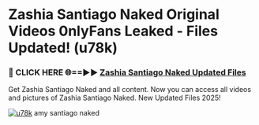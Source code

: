 # Zashia Santiago Naked Original Videos 0nlyFans Leaked - Files Updated! (u78k)

<h3>🔴 CLICK HERE 🌐==►► <a href="https://tinyurl.com/yckcrads" rel="nofollow">Zashia Santiago Naked Updated Files</a></h3>

Get Zashia Santiago Naked and all content. Now you can access all videos and pictures of Zashia Santiago Naked. New Updated Files 2025!

[![u78k](https://i.imgur.com/hpKpOFt.gif)](https://tinyurl.com/yckcrads)
amy santiago naked